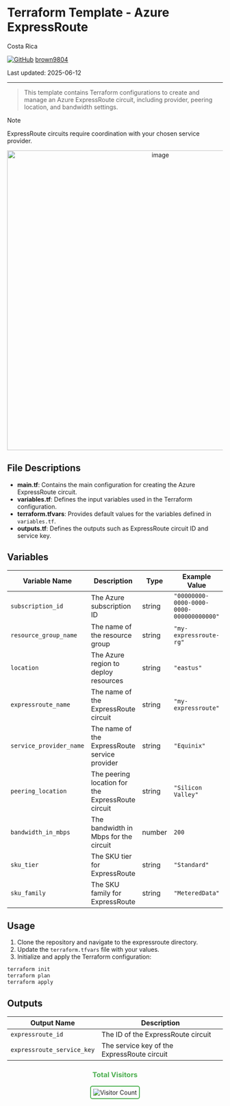 # Terraform Template - Azure ExpressRoute

Costa Rica

[![GitHub](https://img.shields.io/badge/--181717?logo=github&logoColor=ffffff)](https://github.com/)
[brown9804](https://github.com/brown9804)

Last updated: 2025-06-12

----------

> This template contains Terraform configurations to create and manage an Azure ExpressRoute circuit, including provider, peering location, and bandwidth settings.

> [!NOTE]
> ExpressRoute circuits require coordination with your chosen service provider.

<p align="center">
    <img width="700" alt="image" src="https://github.com/user-attachments/assets/7001446c-e5cc-4a16-b443-5a5689f31f68">
</p>

## File Descriptions

- **main.tf**: Contains the main configuration for creating the Azure ExpressRoute circuit.
- **variables.tf**: Defines the input variables used in the Terraform configuration.
- **terraform.tfvars**: Provides default values for the variables defined in `variables.tf`.
- **outputs.tf**: Defines the outputs such as ExpressRoute circuit ID and service key.

## Variables

| Variable Name           | Description                                      | Type   | Example Value                |
|------------------------ |--------------------------------------------------|--------|-----------------------------|
| `subscription_id`       | The Azure subscription ID                        | string | `"00000000-0000-0000-0000-000000000000"` |
| `resource_group_name`   | The name of the resource group                   | string | `"my-expressroute-rg"`      |
| `location`              | The Azure region to deploy resources             | string | `"eastus"`                  |
| `expressroute_name`     | The name of the ExpressRoute circuit             | string | `"my-expressroute"`         |
| `service_provider_name` | The name of the ExpressRoute service provider    | string | `"Equinix"`                 |
| `peering_location`      | The peering location for the ExpressRoute circuit| string | `"Silicon Valley"`          |
| `bandwidth_in_mbps`     | The bandwidth in Mbps for the circuit            | number | `200`                       |
| `sku_tier`              | The SKU tier for ExpressRoute                    | string | `"Standard"`                |
| `sku_family`            | The SKU family for ExpressRoute                  | string | `"MeteredData"`             |

## Usage

1. Clone the repository and navigate to the expressroute directory.
2. Update the `terraform.tfvars` file with your values.
3. Initialize and apply the Terraform configuration:

```bash
terraform init
terraform plan
terraform apply
```

## Outputs

| Output Name                | Description                                 |
|----------------------------|---------------------------------------------|
| `expressroute_id`          | The ID of the ExpressRoute circuit          |
| `expressroute_service_key` | The service key of the ExpressRoute circuit |

<div align="center">
  <h3 style="color: #4CAF50;">Total Visitors</h3>
  <img src="https://profile-counter.glitch.me/brown9804/count.svg" alt="Visitor Count" style="border: 2px solid #4CAF50; border-radius: 5px; padding: 5px;"/>
</div>
